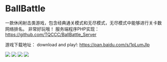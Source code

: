 # BallBattle
一款休闲射击类游戏，包含经典通关模式和无尽模式，无尽模式中能够进行关卡数网络排名。
非常好玩哦！
服务端程序PHP实现：
https://github.com/TQCCC/BallBattle_Server

游戏下载地址：
download and play!: 
https://pan.baidu.com/s/1pLumJlp

![](https://github.com/TQCCC/BallBattle_Server/raw/master/ballbattle_server/images/show4.png)
![](https://github.com/TQCCC/BallBattle_Server/raw/master/ballbattle_server/images/show1.png)
![](https://github.com/TQCCC/BallBattle_Server/raw/master/ballbattle_server/images/show2.png)
![](https://github.com/TQCCC/BallBattle_Server/raw/master/ballbattle_server/images/show3.png)
